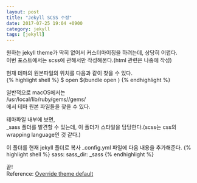 ```yaml
---
layout: post
title: "Jekyll SCSS 수정"
date: 2017-07-25 19:04 +0900
category: jekyll
tags: [jekyll]
---
```


원하는 jekyll theme가 딱히 없어서 커스터마이징을 하려는데, 상당히 어렵다.<br />
이번 포스트에서는 scss에 관해서만 작성해본다.(html 관련은 나중에 작성)<br />

현재 테마의 원본파일의 위치를 다음과 같이 찾을 수 있다.<br />
{% highlight shell %}
$ open $(bundle open <thema-name>)
{% endhighlight %}

일반적으로 macOS에서는<br />
/usr/local/lib/ruby/gems/<gems version>/gems/<theme-name><br />
에서 테마 원본 파일들을 찾을 수 있다.

테마파일 내부에 보면,<br />
_sass 폴더를 발견할 수 있는데, 이 폴더가 스타일을 담당한다.(scss는 css의 wrapping language인 것 같다.)<br />

이 폴더를 현재 jekyll 폴더로 복사
_config.yml 파일에 다음 내용을 추가해준다.
{% highlight shell %}
sass:
  sass_dir: _sass
{% endhighlight %}

끝!<br />
Reference: [Override theme default]

[Override theme default]:https://jekyllrb.com/docs/themes/#overriding-theme-defaults

